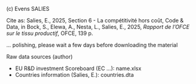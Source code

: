 (c) Evens SALIES

Cite as: Salies, E., 2025, Section 6 - La compétitivité hors coût, Code & Data, in Bock, S., Elewa, A., Nesta, L., Salies, E., 2025, *Rapport de l’OFCE sur le tissu productif*, OFCE, 139 p.

... polishing, please wait a few days before downloading the material

Raw data sources (author) 

- EU R&D investment Scoreboard (EC ...): name.xlsx
- Countries information (Salies, E.): countries.dta
